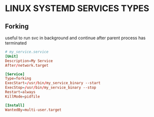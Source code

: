 # LINUX SYSTEMD SERVICES TYPES

## Forking
useful to run svc in background and continue after parent process has terminated

```conf
# my_service.service
[Unit]
Description=My Service
After/network.target

[Service]
Type=forking
ExecStart=/usr/bin/my_service_binary --start
ExecStop=/usr/bin/my_service_binary --stop
Restart=always
KillMode=pidfile

[Install]
WantedBy=multi-user.target
```
